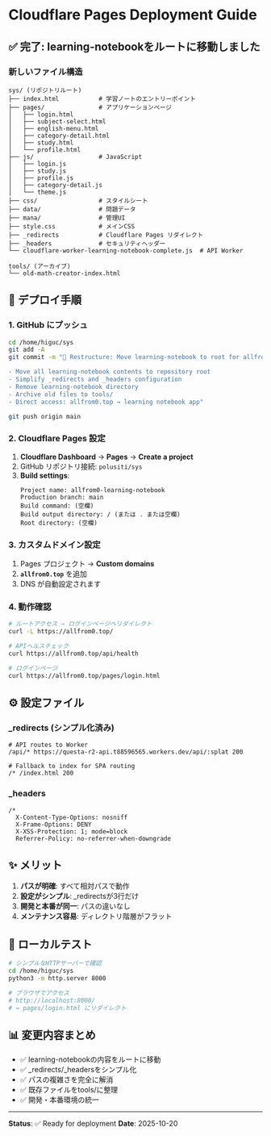 # Cloudflare Pages Deployment Guide

## ✅ 完了: learning-notebookをルートに移動しました

### 新しいファイル構造

```
sys/ (リポジトリルート)
├── index.html           # 学習ノートのエントリーポイント
├── pages/               # アプリケーションページ
│   ├── login.html
│   ├── subject-select.html
│   ├── english-menu.html
│   ├── category-detail.html
│   ├── study.html
│   └── profile.html
├── js/                  # JavaScript
│   ├── login.js
│   ├── study.js
│   ├── profile.js
│   ├── category-detail.js
│   └── theme.js
├── css/                 # スタイルシート
├── data/                # 問題データ
├── mana/                # 管理UI
├── style.css            # メインCSS
├── _redirects           # Cloudflare Pages リダイレクト
├── _headers             # セキュリティヘッダー
└── cloudflare-worker-learning-notebook-complete.js  # API Worker

tools/ (アーカイブ)
└── old-math-creator-index.html
```

## 🚀 デプロイ手順

### 1. GitHub にプッシュ

```bash
cd /home/higuc/sys
git add -A
git commit -m "🎯 Restructure: Move learning-notebook to root for allfrom0.top

- Move all learning-notebook contents to repository root
- Simplify _redirects and _headers configuration
- Remove learning-notebook directory
- Archive old files to tools/
- Direct access: allfrom0.top → learning notebook app"

git push origin main
```

### 2. Cloudflare Pages 設定

1. **Cloudflare Dashboard** → **Pages** → **Create a project**
2. GitHub リポジトリ接続: `polusiti/sys`
3. **Build settings**:
   ```
   Project name: allfrom0-learning-notebook
   Production branch: main
   Build command: (空欄)
   Build output directory: / (または . または空欄)
   Root directory: (空欄)
   ```

### 3. カスタムドメイン設定

1. Pages プロジェクト → **Custom domains**
2. **`allfrom0.top`** を追加
3. DNS が自動設定されます

### 4. 動作確認

```bash
# ルートアクセス → ログインページへリダイレクト
curl -L https://allfrom0.top/

# APIヘルスチェック
curl https://allfrom0.top/api/health

# ログインページ
curl https://allfrom0.top/pages/login.html
```

## ⚙️ 設定ファイル

### _redirects (シンプル化済み)
```
# API routes to Worker
/api/* https://questa-r2-api.t88596565.workers.dev/api/:splat 200

# Fallback to index for SPA routing
/* /index.html 200
```

### _headers
```
/*
  X-Content-Type-Options: nosniff
  X-Frame-Options: DENY
  X-XSS-Protection: 1; mode=block
  Referrer-Policy: no-referrer-when-downgrade
```

## ✨ メリット

1. **パスが明確**: すべて相対パスで動作
2. **設定がシンプル**: _redirectsが3行だけ
3. **開発と本番が同一**: パスの違いなし
4. **メンテナンス容易**: ディレクトリ階層がフラット

## 🧪 ローカルテスト

```bash
# シンプルなHTTPサーバーで確認
cd /home/higuc/sys
python3 -m http.server 8000

# ブラウザでアクセス
# http://localhost:8000/
# → pages/login.html にリダイレクト
```

## 📊 変更内容まとめ

- ✅ learning-notebookの内容をルートに移動
- ✅ _redirects/_headersをシンプル化
- ✅ パスの複雑さを完全に解消
- ✅ 既存ファイルをtools/に整理
- ✅ 開発・本番環境の統一

---

**Status**: ✅ Ready for deployment
**Date**: 2025-10-20
